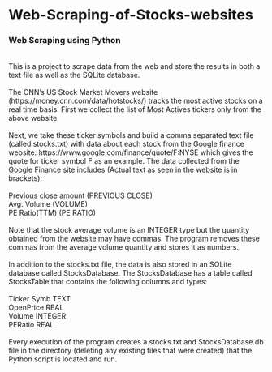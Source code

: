 # Web-Scraping-of-Stocks-websites
<h3>Web Scraping using Python</h3>
<br>
This is a project to scrape data from the web and store the results in both a text file as well as the SQLite
database.<br><br>
The CNN’s US Stock Market Movers website (https://money.cnn.com/data/hotstocks/) tracks the most active stocks on a
real time basis. First we collect the list of Most Actives tickers only from the above website.<br> <br>
Next, we take these ticker symbols and build a comma separated text file (called stocks.txt) with data about each stock from the Google finance
website: https://www.google.com/finance/quote/F:NYSE which gives the quote for ticker symbol
F as an example. The data collected from the Google Finance site includes (Actual text as seen in the website is in brackets):<br><br>
Previous close amount (PREVIOUS CLOSE)<br>
Avg. Volume (VOLUME)<br>
PE Ratio(TTM) (PE RATIO)<br>
<br>
Note that the stock average volume is an INTEGER type but the quantity obtained from the website
may have commas. The program removes these commas from the average volume quantity and stores it as numbers.<br><br>
In addition to the stocks.txt file, the data is also stored in an SQLite database called
StocksDatabase. The StocksDatabase has a table called StocksTable that contains the following columns and
types:<br><br>
Ticker Symb TEXT<br>
OpenPrice REAL<br>
Volume INTEGER<br>
PERatio REAL<br><br>
Every execution of the program creates a stocks.txt and StocksDatabase.db file in the
directory (deleting any existing files that were created) that the Python script is located and run.
